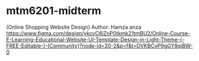 # mtm6201-midterm
 (Online Shopping Website Design)
Author: Hamza anza
https://www.figma.com/design/ykcvC6iZnP0tkmk21tmBU2/Online-Course-E-Learning-Educational-Website-UI-Template-Design-in-Light-Theme-(-FREE-Editable-)-(Community)?node-id=20-2&p=f&t=DVKBCvP9gGY8qiBW-0

